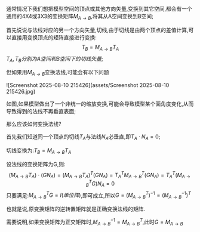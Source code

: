 通常情况下我们想把模型空间的顶点或其他方向矢量,变换到其它空间,都会有一个通用的4X4或3X3的变换矩阵$M_{A\rightarrow B}$,将其从A空间变换到B空间;

首先说说与法线对应的另一个方向矢量,切线,由于切线是由两个顶点的差值计算,可以直接用变换顶点的矩阵直接进行变换:
$$
T_B=M_{A\rightarrow B}T_A
$$
$T_A,T_B分别为A空间和B空间下的切线矢量$;

但如果用$M_{A\rightarrow B}$变换法线,可能会有以下问题

![Screenshot 2025-08-10 215426](assets/Screenshot 2025-08-10 215426.jpg)

如图,如果模型做出了一个非统一的缩放变换,可能会导致模型某个面角度变化,从而导致得到的法线不再垂直表面;

那么应该如何变换法线?

首先我们知道同一个顶点的切线$T_A$与法线$N_A$必垂直,即$T_A\cdot N_A=0$;

切线变换为:$T_B=M_{A\rightarrow B}T_A$

设法线的变换矩阵为G,则:
$$
(M_{A\rightarrow B}T_A)\cdot(GN_A)=(M_{A\rightarrow B}T_A)^T(GN_A)=T_A^TM_{A\rightarrow B}^T(GN_A)=T_A^T(M_{A\rightarrow B}^TG)N_A=0
$$
只要满足:$M_{A\rightarrow B}^TG=I(单位阵)$,即可成立,所以$G=(M_{A\rightarrow B}^T)^{-1}=(M_{A\rightarrow B}^{-1})^T$

也就是说,原变换矩阵的逆转置矩阵就是正确变换法线的矩阵.

需要说明,如果变换矩阵为正交矩阵时,$M_{A\rightarrow B}^{-1}=M_{A\rightarrow B}^T$,此时$G=M_{A\rightarrow B}$